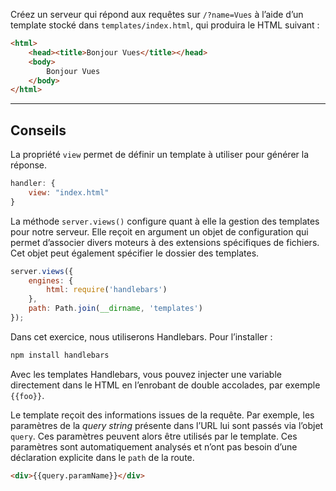 Créez un serveur qui répond aux requêtes sur `/?name=Vues` à l’aide d’un
template stocké dans `templates/index.html`, qui produira le HTML suivant :

```html
<html>
    <head><title>Bonjour Vues</title></head>
    <body>
        Bonjour Vues
    </body>
</html>
```

-----------------------------------------------------------------

## Conseils

La propriété `view` permet de définir un template à utiliser pour générer la
réponse.

```js
handler: {
    view: "index.html"
}
```

La méthode `server.views()` configure quant à elle la gestion des templates pour
notre serveur.  Elle reçoit en argument un objet de configuration qui permet
d’associer divers moteurs à des extensions spécifiques de fichiers.  Cet objet
peut également spécifier le dossier des templates.

```js
server.views({
    engines: {
        html: require('handlebars')
    },
    path: Path.join(__dirname, 'templates')
});
```

Dans cet exercice, nous utiliserons Handlebars.  Pour l’installer :

```sh
npm install handlebars
```

Avec les templates Handlebars, vous pouvez injecter une variable directement
dans le HTML en l’enrobant de double accolades, par exemple `{{foo}}`.

Le template reçoit des informations issues de la requête.  Par exemple, les
paramètres de la *query string* présente dans l’URL lui sont passés via l’objet
`query`.  Ces paramètres peuvent alors être utilisés par le template.  Ces
paramètres sont automatiquement analysés et n’ont pas besoin d’une déclaration
explicite dans le `path` de la route.

```html
<div>{{query.paramName}}</div>
```
